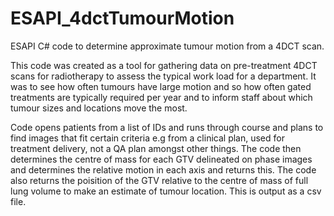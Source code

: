 # ESAPI_4dctTumourMotion
ESAPI C# code to determine approximate tumour motion from a 4DCT scan.

This code was created as a tool for gathering data on pre-treatment 4DCT scans for radiotherapy to assess the typical work load for a department. It was to see how often tumours have large motion and so how often gated treatments are typically required per year and to inform staff about which tumour sizes and locations move the most.  

Code opens patients from a list of IDs and runs through course and plans to find images that fit certain criteria e.g from a clinical plan, used for treatment delivery, not a QA plan amongst other things. The code then determines the centre of mass for each GTV delineated on phase images and determines the relative motion in each axis and returns this. The code also returns the poisition of the GTV relative to the centre of mass of full lung volume to make an estimate of tumour location. This is output as a csv file.
